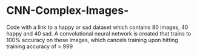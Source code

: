 # CNN-Complex-Images-
Code with a link to a happy or sad dataset which contains 80 images, 40 happy and 40 sad. A convolutional neural network is created that trains to 100% accuracy on these images, which cancels training upon hitting training accuracy of >.999

